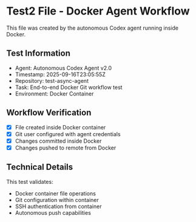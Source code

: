 # Test2 File - Docker Agent Workflow

This file was created by the autonomous Codex agent running inside Docker.

## Test Information
- Agent: Autonomous Codex Agent v2.0
- Timestamp: 2025-09-16T23:05:55Z
- Repository: test-async-agent
- Task: End-to-end Docker Git workflow test
- Environment: Docker Container

## Workflow Verification
- [x] File created inside Docker container
- [x] Git user configured with agent credentials
- [x] Changes committed inside Docker
- [x] Changes pushed to remote from Docker

## Technical Details
This test validates:
- Docker container file operations
- Git configuration within container
- SSH authentication from container
- Autonomous push capabilities
